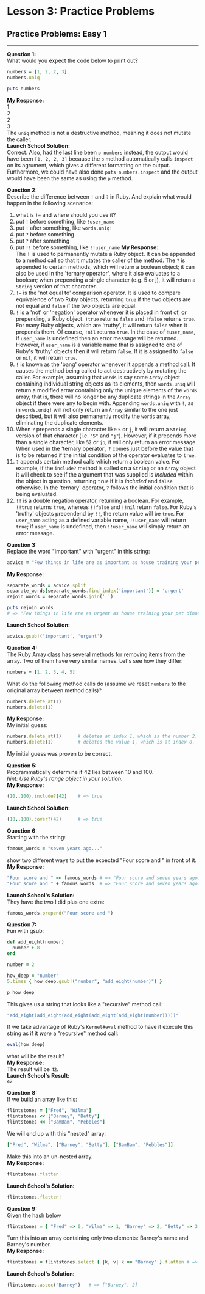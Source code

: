 Lesson 3: Practice Problems
===========================
## Practice Problems: Easy 1
-----------------------------
**Question 1:**  
What would you expect the code below to print out?  
```ruby
numbers = [1, 2, 2, 3]
numbers.uniq

puts numbers
```
**My Response:**  
1  
2  
2  
3  
The `uniq` method is not a destructive method, meaning it does not mutate the caller.  
**Launch School Solution:**  
Correct. Also, had the last line been `p numbers` instead, the output would have been `[1, 2, 2, 3]` because the `p` method automatically calls `inspect` on its agrument, which gives a different formatting on the output. Furthermore, we could have also done `puts numbers.inspect` and the output would have been the same as using the `p` method.

**Question 2:**  
Describe the difference between `!` and `?` in Ruby. And explain what would happen in the following scenarios:  
1. what is `!=` and where should you use it?
2. put `!` before something, like `!user_name`
3. put `!` after something, like `words.uniq!`
4. put `?` before something
5. put `?` after something
6. put `!!` before something, like `!!user_name`
**My Response:**  
The `!` is used to permanently mutate a Ruby object. It can be appended to a method call so that it mutates the caller of the method. The `?` is appended to certain methods, which will return a boolean object; it can also be used in the 'ternary operator', where it also evaluates to a boolean; when prepending a single character (e.g. 5 or j), it will return a `String` version of that character.  
1. `!=` is the 'not equal to' comparison operator. It is used to compare equivalence of two Ruby objects, returning `true` if the two objects are not equal and `false` if the two objects are equal.
2. `!` is a 'not' or 'negation' operator whenever it is placed in front of, or prepending, a Ruby object. `!true` returns `false` and `!false` returns `true`. For many Ruby objects, which are 'truthy', it will return `false` when it prepends them. Of course, `!nil` returns `true`. In the case of `!user_name`, if `user_name` is undefined then an error message will be returned. However, if `user_name` is a variable name that is assigned to one of Ruby's 'truthy' objects then it will return `false`. If it is assigned to `false` or `nil`, it will return `true`. 
3. `!` is known as the 'bang' operator whenever it appends a method call. It causes the method being called to act destructively by mutating the caller. For example, assuming that `words` is say some `Array` object containing individual string objects as its elements, then `words.uniq` will return a modified array containing only the unique elements of the `words` array; that is, there will no longer be any duplicate strings in the `Array` object if there were any to begin with. Appending `words.uniq` with `!`, as in `words.uniq!` will not only return an `Array` similar to the one just described, but it will also permanently modify the `words` array, eliminating the duplicate elements.
4. When `?` prepends a single character like `5` or `j`, it will return a `String` version of that character (i.e. `"5"` and `"j"`). However, if it prepends more than a single character, like `52` or `jo`, it will only return an error message. When used in the 'ternary operator', `?` comes just before the value that is to be returned if the initial condition of the operator evaluates to `true`. 
5. `?` appends certain method calls which return a boolean value. For example, if the `include?` method is called on a `String` or an `Array` object it will check to see if the argument that was supplied is _included_ within the object in question, returning `true` if it is _included_ and `false` otherwise. In the 'ternary' operator, `?` follows the initial condition that is being evaluated.
6. `!!` is a double negation operator, returning a boolean. For example, `!!true` returns `true`, whereas `!!false` and `!!nil` return `false`. For Ruby's 'truthy' objects prependend by `!!`, the return value will be `true`. For `user_name` acting as a defined variable name, `!!user_name` will return `true`; if `user_name` is undefined, then `!!user_name` will simply return an error message.

**Question 3:**  
Replace the word "important" with "urgent" in this string:  
```ruby
advice = "Few things in life are as important as house training your pet dinosaur."
```
**My Response:**  
```ruby
separate_words = advice.split
separate_words[separate_words.find_index('important')] = 'urgent'
rejoin_words = separate_words.join(' ')

puts rejoin_words
# => "Few things in life are as urgent as house training your pet dinosaur."
```
**Launch School Solution:**  
```ruby
advice.gsub!('important', 'urgent')
```

**Question 4:**  
The Ruby Array class has several methods for removing items from the array. Two of them have very similar names. Let's see how they differ:  
```ruby
numbers = [1, 2, 3, 4, 5]
```
What do the following method calls do (assume we reset `numbers` to the original array between method calls)?  
```ruby
numbers.delete_at(1)
numbers.delete(1)
```
**My Response:**  
My initial guess:  
```ruby
numbers.delete_at(1)      # deletes at index 1, which is the number 2.
numbers.delete(1)         # deletes the value 1, which is at index 0.
```
My initial guess was proven to be correct.  

**Question 5:**  
Programmatically determine if 42 lies between 10 and 100.  
_hint: Use Ruby's range object in your solution._  
**My Response:**  
```ruby
(10..100).include?(42)    # => true
```
**Launch School Solution:**  
```ruby
(10..100).cover?(42)      # => true
```

**Question 6:**  
Starting with the string:  
```ruby
famous_words = "seven years ago..."
```
show two different ways to put the expected "Four score and " in front of it.  
**My Response:**  
```ruby
"Four score and " << famous_words # => "Four score and seven years ago..."
"Four score and " + famous_words  # => "Four score and seven years ago..."
```
**Launch School's Solution:**  
They have the two I did plus one extra:  
```ruby
famous_words.prepend("Four score and ")
```

**Question 7:**  
Fun with gsub:  
```ruby
def add_eight(number)
  number + 8
end

number = 2

how_deep = "number"
5.times { how_deep.gsub!("number", "add_eight(number)") }

p how_deep
```
This gives us a string that looks like a "recursive" method call:  
```ruby
"add_eight(add_eight(add_eight(add_eight(add_eight(number)))))"
```
If we take advantage of Ruby's `Kernel#eval` method to have it execute this string as if it _were_ a "recursive" method call:  
```ruby
eval(how_deep)
```
what will be the result?  
**My Response:**  
The result will be `42`.  
**Launch School's Result:**  
`42`  

**Question 8:**  
If we build an array like this:  
```ruby
flintstones = ["Fred", "Wilma"]
flintstones << ["Barney", "Betty"]
flintstones << ["BamBam", "Pebbles"]
```
We will end up with this "nested" array:  
```ruby
["Fred", "Wilma", ["Barney", "Betty"], ["BamBam", "Pebbles"]]
```
Make this into an un-nested array.  
**My Response:**  
```ruby
flintstones.flatten
```
**Launch School's Solution:**  
```ruby
flintstones.flatten!
```

**Question 9:**  
Given the hash below  
```ruby
flintstones = { "Fred" => 0, "Wilma" => 1, "Barney" => 2, "Betty" => 3, "BamBam" => 4, "Pebbles" => 5 }
```
Turn this into an array containing only two elements: Barney's name and Barney's number.  
**My Response:**  
```ruby
flintstones = flintstones.select { |k, v| k == "Barney" }.flatten # => ["Barney", 2]
```
**Launch School's Solution:**  
```ruby
flintstones.assoc("Barney")   # => ["Barney", 2]
```




